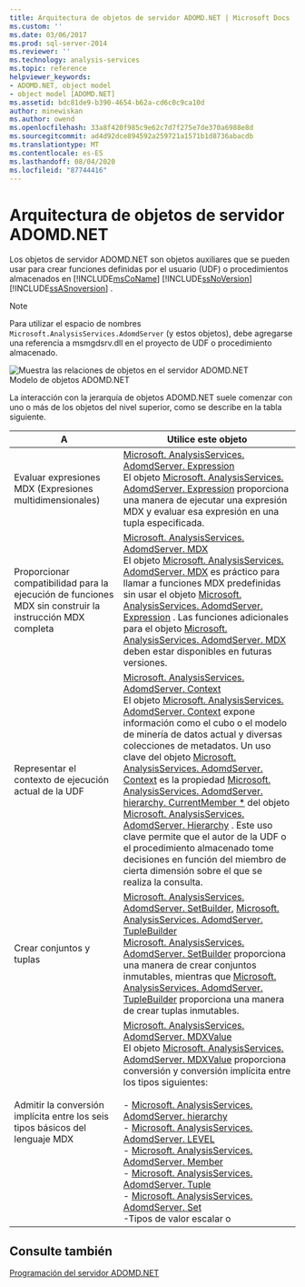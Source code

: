 ```yaml
---
title: Arquitectura de objetos de servidor ADOMD.NET | Microsoft Docs
ms.custom: ''
ms.date: 03/06/2017
ms.prod: sql-server-2014
ms.reviewer: ''
ms.technology: analysis-services
ms.topic: reference
helpviewer_keywords:
- ADOMD.NET, object model
- object model [ADOMD.NET]
ms.assetid: bdc81de9-b390-4654-b62a-cd6c0c9ca10d
author: minewiskan
ms.author: owend
ms.openlocfilehash: 33a8f420f985c9e62c7d7f275e7de370a6988e8d
ms.sourcegitcommit: ad4d92dce894592a259721a1571b1d8736abacdb
ms.translationtype: MT
ms.contentlocale: es-ES
ms.lasthandoff: 08/04/2020
ms.locfileid: "87744416"
---
```

# <a name="adomdnet-server-object-architecture"></a>Arquitectura de objetos de servidor ADOMD.NET
  Los objetos de servidor ADOMD.NET son objetos auxiliares que se pueden usar para crear funciones definidas por el usuario (UDF) o procedimientos almacenados en [!INCLUDE[msCoName](../../includes/msconame-md.md)] [!INCLUDE[ssNoVersion](../../includes/ssnoversion-md.md)] [!INCLUDE[ssASnoversion](../../includes/ssasnoversion-md.md)] .  
  
> [!NOTE]  
>  Para utilizar el espacio de nombres `Microsoft.AnalysisServices.AdomdServer` (y estos objetos), debe agregarse una referencia a msmgdsrv.dll en el proyecto de UDF o procedimiento almacenado.  
  
 ![Muestra las relaciones de objetos en el servidor ADOMD.NET](../../analysis-services/dev-guide/media/adomdnetserverobjectmodel.gif "Muestra las relaciones de objetos en el servidor ADOMD.NET")  
Modelo de objetos ADOMD.NET  
  
 La interacción con la jerarquía de objetos ADOMD.NET suele comenzar con uno o más de los objetos del nivel superior, como se describe en la tabla siguiente.  
  
|A|Utilice este objeto|  
|--------|---------------------|  
|Evaluar expresiones MDX (Expresiones multidimensionales)|[Microsoft. AnalysisServices. AdomdServer. Expression](/previous-versions/sql/sql-server-2014/ms143609(v=sql.120))<br /> El objeto [Microsoft. AnalysisServices. AdomdServer. Expression](/previous-versions/sql/sql-server-2014/ms143609(v=sql.120)) proporciona una manera de ejecutar una expresión MDX y evaluar esa expresión en una tupla especificada.|  
|Proporcionar compatibilidad para la ejecución de funciones MDX sin construir la instrucción MDX completa|[Microsoft. AnalysisServices. AdomdServer. MDX](/previous-versions/sql/sql-server-2014/ms143616(v=sql.120))<br /> El objeto [Microsoft. AnalysisServices. AdomdServer. MDX](/previous-versions/sql/sql-server-2014/ms143616(v=sql.120)) es práctico para llamar a funciones MDX predefinidas sin usar el objeto [Microsoft. AnalysisServices. AdomdServer. Expression](/previous-versions/sql/sql-server-2014/ms143609(v=sql.120)) . Las funciones adicionales para el objeto [Microsoft. AnalysisServices. AdomdServer. MDX](/previous-versions/sql/sql-server-2014/ms143616(v=sql.120)) deben estar disponibles en futuras versiones.|  
|Representar el contexto de ejecución actual de la UDF|[Microsoft. AnalysisServices. AdomdServer. Context](/previous-versions/sql/sql-server-2014/ms143353(v=sql.120))<br /> El objeto [Microsoft. AnalysisServices. AdomdServer. Context](/previous-versions/sql/sql-server-2014/ms143353(v=sql.120)) expone información como el cubo o el modelo de minería de datos actual y diversas colecciones de metadatos. Un uso clave del objeto [Microsoft. AnalysisServices. AdomdServer. Context](/previous-versions/sql/sql-server-2014/ms143353(v=sql.120)) es la propiedad [Microsoft. AnalysisServices. AdomdServer. hierarchy. CurrentMember *](/previous-versions/sql/sql-server-2014/ms137044(v=sql.120)) del objeto [Microsoft. AnalysisServices. AdomdServer. Hierarchy](/previous-versions/sql/sql-server-2014/ms143578(v=sql.120)) . Este uso clave permite que el autor de la UDF o el procedimiento almacenado tome decisiones en función del miembro de cierta dimensión sobre el que se realiza la consulta.|  
|Crear conjuntos y tuplas|[Microsoft. AnalysisServices. AdomdServer. SetBuilder](/previous-versions/sql/sql-server-2014/ms144510(v=sql.120)), [Microsoft. AnalysisServices. AdomdServer. TupleBuilder](/previous-versions/sql/sql-server-2014/ms145407(v=sql.120))<br /> [Microsoft. AnalysisServices. AdomdServer. SetBuilder](/previous-versions/sql/sql-server-2014/ms144510(v=sql.120)) proporciona una manera de crear conjuntos inmutables, mientras que [Microsoft. AnalysisServices. AdomdServer. TupleBuilder](/previous-versions/sql/sql-server-2014/ms145407(v=sql.120)) proporciona una manera de crear tuplas inmutables.|  
|Admitir la conversión implícita entre los seis tipos básicos del lenguaje MDX|[Microsoft. AnalysisServices. AdomdServer. MDXValue](/previous-versions/sql/sql-server-2014/ms143573(v=sql.120))<br /> El objeto [Microsoft. AnalysisServices. AdomdServer. MDXValue](/previous-versions/sql/sql-server-2014/ms143573(v=sql.120)) proporciona conversión y conversión implícita entre los tipos siguientes:<br /><br /> -   [Microsoft. AnalysisServices. AdomdServer. hierarchy](/previous-versions/sql/sql-server-2014/ms143578(v=sql.120))<br />-   [Microsoft. AnalysisServices. AdomdServer. LEVEL](/previous-versions/sql/sql-server-2014/ms143581(v=sql.120))<br />-   [Microsoft. AnalysisServices. AdomdServer. Member](/previous-versions/sql/sql-server-2014/ms143820(v=sql.120))<br />-   [Microsoft. AnalysisServices. AdomdServer. Tuple](/previous-versions/sql/sql-server-2014/ms145330(v=sql.120))<br />-   [Microsoft. AnalysisServices. AdomdServer. Set](/previous-versions/sql/sql-server-2014/ms144530(v=sql.120))<br />-Tipos de valor escalar o|  
  
## <a name="see-also"></a>Consulte también  
 [Programación del servidor ADOMD.NET](https://docs.microsoft.com/bi-reference/adomd/multidimensional-models-adomd-net-server/adomd-net-server-programming)  
  
  
